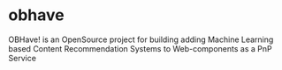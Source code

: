 # obhave
OBHave! is an OpenSource project for building adding Machine Learning based Content Recommendation Systems to Web-components as a PnP Service

